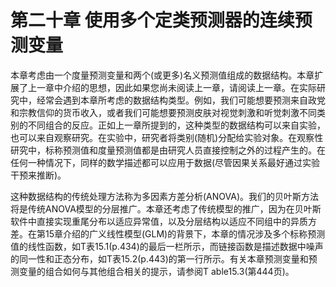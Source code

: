 # 第二十章 使用多个定类预测器的连续预测变量

本章考虑由一个度量预测变量和两个(或更多)名义预测值组成的数据结构。本章扩展了上一章中介绍的思想，因此如果您尚未阅读上一章，请阅读上一章。在实际研究中，经常会遇到本章所考虑的数据结构类型。例如，我们可能想要预测来自政党和宗教信仰的货币收入，或者我们可能想要预测皮肤对视觉刺激和听觉刺激不同类别的不同组合的反应。正如上一章所提到的，这种类型的数据结构可以来自实验，也可以来自观察研究。在实验中，研究者将类别(随机)分配给实验对象。在观察性研究中，标称预测值和度量预测值都是由研究人员直接控制之外的过程产生的。在任何一种情况下，同样的数学描述都可以应用于数据(尽管因果关系最好通过实验干预来推断)。

这种数据结构的传统处理方法称为多因素方差分析(ANOVA)。我们的贝叶斯方法将是传统ANOVA模型的分层推广。本章还考虑了传统模型的推广，因为在贝叶斯软件中直接实现重尾分布以适应异常值，以及分层结构以适应不同组中的异质方差。在第15章介绍的广义线性模型(GLM)的背景下，本章的情况涉及多个标称预测值的线性函数，如T表15.1(p.434)的最后一栏所示，而链接函数是描述数据中噪声的同一性和正态分布，如T表15.2(p.443)的第一行所示。有关本章预测变量和预测变量的组合如何与其他组合相关的提示，请参阅T able15.3(第444页)。

